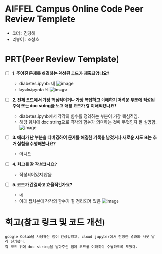 # AIFFEL Campus Online Code Peer Review Templete
- 코더 : 김청해
- 리뷰어 : 조성호


# PRT(Peer Review Template)
- [ ]  **1. 주어진 문제를 해결하는 완성된 코드가 제출되었나요?**
    - diabetes.ipynb: 네
     ![image](https://github.com/user-attachments/assets/b5e2a6d5-4dd6-423e-bf3c-1a84a9900403)
    - bycle.ipynb: 네
     ![image](https://github.com/user-attachments/assets/3c8457f5-ad4c-4646-98ca-3269412d2ada)


    
- [ ]  **2. 전체 코드에서 가장 핵심적이거나 가장 복잡하고 이해하기 어려운 부분에 작성된 
주석 또는 doc string을 보고 해당 코드가 잘 이해되었나요?**
    - diabetes.ipynb에서 각각의 함수를 정의하는 부분이 가장 핵심적임.
    - 해당 위치에 doc string으로 각각의 함수가 의미하는 것이 무엇인지 잘 설명함.
     ![image](https://github.com/user-attachments/assets/31dd6b7f-cde2-4029-b7fe-c4cc056f5ed9)

        
- [ ]  **3. 에러가 난 부분을 디버깅하여 문제를 해결한 기록을 남겼거나
새로운 시도 또는 추가 실험을 수행해봤나요?**
    - 아니오
        
- [ ]  **4. 회고를 잘 작성했나요?**
    - 작성되어있지 않음
        
- [ ]  **5. 코드가 간결하고 효율적인가요?**
    - 네
    - 아래 캡처본에 각각의 함수가 잘 정리되어 있음
     ![image](https://github.com/user-attachments/assets/31dd6b7f-cde2-4029-b7fe-c4cc056f5ed9)


# 회고(참고 링크 및 코드 개선)
```
google Colab을 사용하신 점이 인상깊었고, cloud jupyter에서 진행한 결과와 사뭇 달라 신기했다.
각 코드 위에 doc string을 달아주신 점이 코드를 이해하기 수월하도록 도왔다.
```
